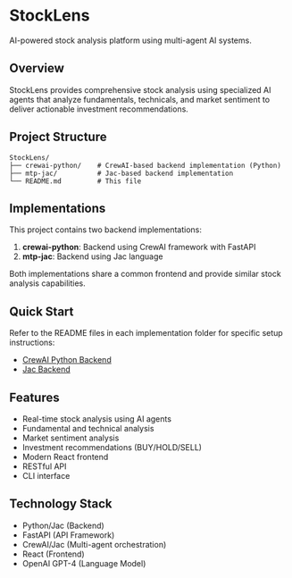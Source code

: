 # StockLens

AI-powered stock analysis platform using multi-agent AI systems.

## Overview

StockLens provides comprehensive stock analysis using specialized AI agents that analyze fundamentals, technicals, and market sentiment to deliver actionable investment recommendations.

## Project Structure

```
StockLens/
├── crewai-python/    # CrewAI-based backend implementation (Python)
├── mtp-jac/          # Jac-based backend implementation
└── README.md         # This file
```

## Implementations

This project contains two backend implementations:

1. **crewai-python**: Backend using CrewAI framework with FastAPI
2. **mtp-jac**: Backend using Jac language

Both implementations share a common frontend and provide similar stock analysis capabilities.

## Quick Start

Refer to the README files in each implementation folder for specific setup instructions:

- [CrewAI Python Backend](./crewai-python/README.md)
- [Jac Backend](./mtp-jac/README.md)

## Features

- Real-time stock analysis using AI agents
- Fundamental and technical analysis
- Market sentiment analysis
- Investment recommendations (BUY/HOLD/SELL)
- Modern React frontend
- RESTful API
- CLI interface

## Technology Stack

- Python/Jac (Backend)
- FastAPI (API Framework)
- CrewAI/Jac (Multi-agent orchestration)
- React (Frontend)
- OpenAI GPT-4 (Language Model)